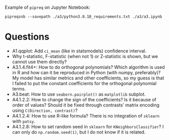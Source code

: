 Example of `pipreq` on Jupyter Notebook:
```shell
pipreqsnb --savepath ./a3/python3.8.10_requirements.txt ./a3/a3.ipynb
```
# Questions
- A1.qqplot: Add `ci_mean` (like in statsmodels) confidence interval.
- Why t-statistic, F-statistic (when not 1) or Z-statistic is shown, but we cannot use them directly?
- A3.1.4.fit4+: How to do orthogonal polynomials? Which algorithm is used in R and how can it be reproduced in Python (with numpy, preferably)? My model has similar metrics and other coefficients, so my guess is that I failed to put the constant coefficients for the orthogonal polynomial terms.
- A3.beat: How to use `seaborn.pairplot()` as `matplotlib` subplot.
- A4.1.2.2: How to change the sign of the coefficients? Is it because of order of values? Should it be fixed through contrasts' matrix encoding using `C(Direction, contrast)`?
- A4.1.2.4: How to use R-like formula? There is no integration of `sklearn` with `patsy`.
- A4.1.2.8: How to set random seed in `sklearn` for `KNeighborsClassifier`? I can only do `np.random.seed(1)`, but I do not know if it is related.
